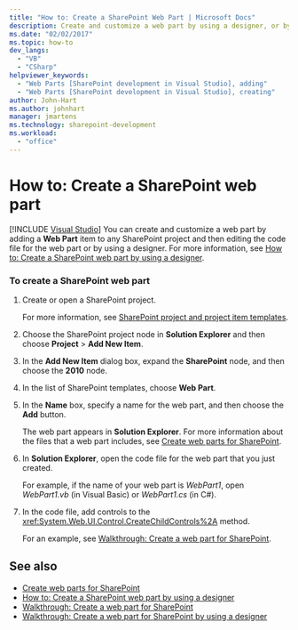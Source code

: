 ```yaml
---
title: "How to: Create a SharePoint Web Part | Microsoft Docs"
description: Create and customize a web part by using a designer, or by adding a web part item to any SharePoint project and then editing the code file for the web part.
ms.date: "02/02/2017"
ms.topic: how-to
dev_langs:
  - "VB"
  - "CSharp"
helpviewer_keywords:
  - "Web Parts [SharePoint development in Visual Studio], adding"
  - "Web Parts [SharePoint development in Visual Studio], creating"
author: John-Hart
ms.author: johnhart
manager: jmartens
ms.technology: sharepoint-development
ms.workload:
  - "office"
---
```

# How to: Create a SharePoint web part

 [!INCLUDE [Visual Studio](~/includes/applies-to-version/vs-windows-only.md)]
  You can create and customize a web part by adding a **Web Part** item to any SharePoint project and then editing the code file for the web part or by using a designer. For more information, see [How to: Create a SharePoint web part by using a designer](../sharepoint/how-to-create-a-sharepoint-web-part-by-using-a-designer.md).

### To create a SharePoint web part

1. Create or open a SharePoint project.

     For more information, see [SharePoint project and project item templates](../sharepoint/sharepoint-project-and-project-item-templates.md).

2. Choose the SharePoint project node in **Solution Explorer** and then choose **Project** > **Add New Item**.

3. In the **Add New Item** dialog box, expand the **SharePoint** node, and then choose the **2010** node.

4. In the list of SharePoint templates, choose **Web Part**.

5. In the **Name** box, specify a name for the web part, and then choose the **Add** button.

     The web part appears in **Solution Explorer**. For more information about the files that a web part includes, see [Create web parts for SharePoint](../sharepoint/creating-web-parts-for-sharepoint.md).

6. In **Solution Explorer**, open the code file for the web part that you just created.

     For example, if the name of your web part is *WebPart1*, open *WebPart1.vb* (in Visual Basic) or *WebPart1.cs* (in C#).

7. In the code file, add controls to the <xref:System.Web.UI.Control.CreateChildControls%2A> method.

     For an example, see [Walkthrough: Create a web part for SharePoint](../sharepoint/walkthrough-creating-a-web-part-for-sharepoint.md).

## See also
- [Create web parts for SharePoint](../sharepoint/creating-web-parts-for-sharepoint.md)
- [How to: Create a SharePoint web part by using a designer](../sharepoint/how-to-create-a-sharepoint-web-part-by-using-a-designer.md)
- [Walkthrough: Create a web part for SharePoint](../sharepoint/walkthrough-creating-a-web-part-for-sharepoint.md)
- [Walkthrough: Create a web part for SharePoint by using a designer](../sharepoint/walkthrough-creating-a-web-part-for-sharepoint-by-using-a-designer.md)
